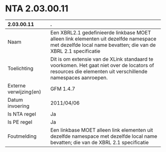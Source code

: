 # NTA 2.03.00.11

 2.03.00.11 | . 
 :--- | :--- 
 Naam | Een XBRL2.1 gedefinieerde linkbase MOET alleen link elementen uit dezelfde namespace met dezelfde local name bevatten; die van de XBRL 2.1 specificatie 
 Toelichting | Dit is om extensie van de XLink standaard te voorkomen. Het gaat niet over de locators of resources die elementen uit verschillende namespaces aanroepen. 
 Externe verwijzing(en) | GFM 1.4.7 
 Datum invoering | 2011/04/06 
 Is NTA regel | Ja 
 Is PE regel | Ja 
 Foutmelding | Een linkbase MOET alleen link elementen uit dezelfde namespace met dezelfde local name bevatten; die van de XBRL 2.1 specificatie 
